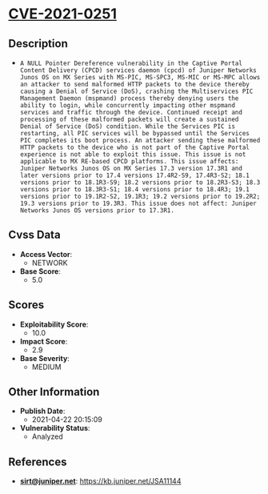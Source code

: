 
# [CVE-2021-0251](https://cve.mitre.org/cgi-bin/cvename.cgi?name=CVE-2021-0251)

## Description

- `A NULL Pointer Dereference vulnerability in the Captive Portal Content Delivery (CPCD) services daemon (cpcd) of Juniper Networks Junos OS on MX Series with MS-PIC, MS-SPC3, MS-MIC or MS-MPC allows an attacker to send malformed HTTP packets to the device thereby causing a Denial of Service (DoS), crashing the Multiservices PIC Management Daemon (mspmand) process thereby denying users the ability to login, while concurrently impacting other mspmand services and traffic through the device. Continued receipt and processing of these malformed packets will create a sustained Denial of Service (DoS) condition. While the Services PIC is restarting, all PIC services will be bypassed until the Services PIC completes its boot process. An attacker sending these malformed HTTP packets to the device who is not part of the Captive Portal experience is not able to exploit this issue. This issue is not applicable to MX RE-based CPCD platforms. This issue affects: Juniper Networks Junos OS on MX Series 17.3 version 17.3R1 and later versions prior to 17.4 versions 17.4R2-S9, 17.4R3-S2; 18.1 versions prior to 18.1R3-S9; 18.2 versions prior to 18.2R3-S3; 18.3 versions prior to 18.3R3-S1; 18.4 versions prior to 18.4R3; 19.1 versions prior to 19.1R2-S2, 19.1R3; 19.2 versions prior to 19.2R2; 19.3 versions prior to 19.3R3. This issue does not affect: Juniper Networks Junos OS versions prior to 17.3R1.`

## Cvss Data

- **Access Vector**:
  - NETWORK
- **Base Score**:
  - 5.0

## Scores

- **Exploitability Score**:
  - 10.0
- **Impact Score**:
  - 2.9
- **Base Severity**:
  - MEDIUM

## Other Information

- **Publish Date**:
  - 2021-04-22 20:15:09
- **Vulnerability Status**:
  - Analyzed

## References

- **sirt@juniper.net**: https://kb.juniper.net/JSA11144
